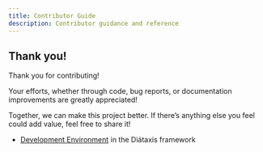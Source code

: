 ```yaml
---
title: Contributor Guide
description: Contributor guidance and reference
---
```


## Thank you!

Thank you for contributing!

Your efforts, whether through code, bug reports, or documentation improvements are greatly appreciated!

Together, we can make this project better. If there’s anything else you feel could add value, feel free to share it!

- [Development Environment](./development-environment) in the Diátaxis framework
